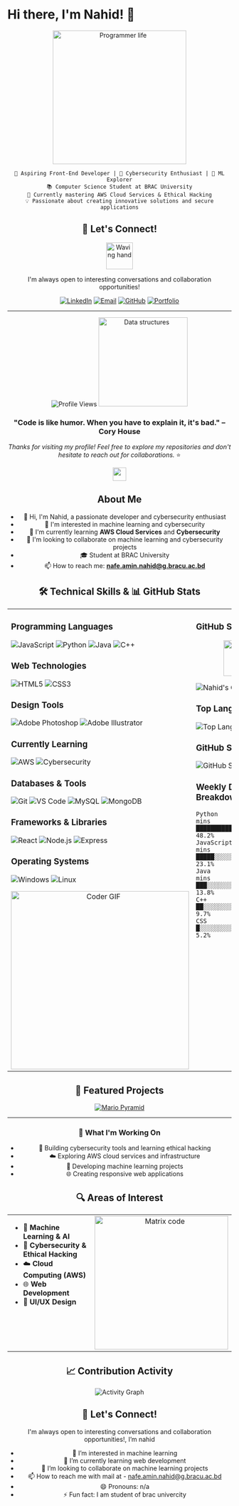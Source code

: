 # Hi there, I'm Nahid! 👋

<div align="center">
  


<div align="center">
  
<img src="https://media.giphy.com/media/L1R1tvI9svkIWwpVYr/giphy.gif" alt="Programmer life" width="300">

```
🎯 Aspiring Front-End Developer | 🔐 Cybersecurity Enthusiast | 🤖 ML Explorer
📚 Computer Science Student at BRAC University
🌱 Currently mastering AWS Cloud Services & Ethical Hacking
💡 Passionate about creating innovative solutions and secure applications
```

</div>

## 🤝 Let's Connect!

<div align="center">
  
<img src="https://media.giphy.com/media/LnQjpWaON8nhr21vNW/giphy.gif" alt="Waving hand" width="60">

I'm always open to interesting conversations and collaboration opportunities!

[![LinkedIn](https://img.shields.io/badge/-LinkedIn-0077B5?style=flat-square&logo=linkedin&logoColor=white)](https://linkedin.com/in/yourprofile)
[![Email](https://img.shields.io/badge/-Email-D14836?style=flat-square&logo=gmail&logoColor=white)](mailto:nafe.amin.nahid@g.bracu.ac.bd)
[![GitHub](https://img.shields.io/badge/-GitHub-181717?style=flat-square&logo=github&logoColor=white)](https://github.com/nahid4942)
[![Portfolio](https://img.shields.io/badge/-Portfolio-FF5722?style=flat-square&logo=todoist&logoColor=white)](#)

</div>

---

<div align="center">
  <img src="https://komarev.com/ghpvc/?username=nahid4942&color=blueviolet&style=flat-square&label=Profile+Views" alt="Profile Views" />
  
  <img src="https://media.giphy.com/media/W5eoZHPpUx9sapR0eu/giphy.gif" alt="Data structures" width="200">
</div>

<div align="center">
  
### "Code is like humor. When you have to explain it, it's bad." – Cory House


*Thanks for visiting my profile! Feel free to explore my repositories and don't hesitate to reach out for collaborations.* ⭐





<img src="https://media.giphy.com/media/hvRJCLFzcasrR4ia7z/giphy.gif" width="30px"/>

</div>

## About Me
- 👋 Hi, I'm Nahid, a passionate developer and cybersecurity enthusiast
- 👀 I'm interested in machine learning and cybersecurity
- 🌱 I'm currently learning **AWS Cloud Services** and **Cybersecurity**
- 💞️ I'm looking to collaborate on machine learning and cybersecurity projects
- 🎓 Student at BRAC University
- 📫 How to reach me: **nafe.amin.nahid@g.bracu.ac.bd**

## 🛠️ Technical Skills & 📊 GitHub Stats



<table>
<tr>
<td width="50%" valign="top">

### Programming Languages
![JavaScript](https://img.shields.io/badge/-JavaScript-F7DF1E?style=flat-square&logo=javascript&logoColor=black)
![Python](https://img.shields.io/badge/-Python-3776AB?style=flat-square&logo=python&logoColor=white)
![Java](https://img.shields.io/badge/-Java-007396?style=flat-square&logo=java&logoColor=white)
![C++](https://img.shields.io/badge/-C++-00599C?style=flat-square&logo=cplusplus&logoColor=white)

### Web Technologies
![HTML5](https://img.shields.io/badge/-HTML5-E34F26?style=flat-square&logo=html5&logoColor=white)
![CSS3](https://img.shields.io/badge/-CSS3-1572B6?style=flat-square&logo=css3&logoColor=white)

### Design Tools
![Adobe Photoshop](https://img.shields.io/badge/-Photoshop-31A8FF?style=flat-square&logo=adobephotoshop&logoColor=white)
![Adobe Illustrator](https://img.shields.io/badge/-Illustrator-FF9A00?style=flat-square&logo=adobeillustrator&logoColor=white)

### Currently Learning
![AWS](https://img.shields.io/badge/-AWS-232F3E?style=flat-square&logo=amazonaws&logoColor=white)
![Cybersecurity](https://img.shields.io/badge/-Cybersecurity-FF6B35?style=flat-square&logo=security&logoColor=white)

### Databases & Tools
![Git](https://img.shields.io/badge/-Git-F05032?style=flat-square&logo=git&logoColor=white)
![VS Code](https://img.shields.io/badge/-VS%20Code-007ACC?style=flat-square&logo=visualstudiocode&logoColor=white)
![MySQL](https://img.shields.io/badge/-MySQL-4479A1?style=flat-square&logo=mysql&logoColor=white)
![MongoDB](https://img.shields.io/badge/-MongoDB-47A248?style=flat-square&logo=mongodb&logoColor=white)

### Frameworks & Libraries
![React](https://img.shields.io/badge/-React-61DAFB?style=flat-square&logo=react&logoColor=black)
![Node.js](https://img.shields.io/badge/-Node.js-339933?style=flat-square&logo=nodedotjs&logoColor=white)
![Express](https://img.shields.io/badge/-Express-000000?style=flat-square&logo=express&logoColor=white)

### Operating Systems
![Windows](https://img.shields.io/badge/-Windows-0078D6?style=flat-square&logo=windows&logoColor=white)
![Linux](https://img.shields.io/badge/-Linux-FCC624?style=flat-square&logo=linux&logoColor=black)


<div align="center">
  <img src="https://media.giphy.com/media/SWoSkN6DxTszqIKEqv/giphy.gif" alt="Coder GIF" width="400">
</div>

</td>
<td width="50%" valign="top">

### GitHub Statistics
<div align="center">
  <img src="https://media.giphy.com/media/du3J3cXyzhj75IOgvA/giphy.gif" alt="GitHub cat" width="80">
</div>

![Nahid's GitHub stats](https://github-readme-stats.vercel.app/api?username=nahid4942&show_icons=true&theme=radical&hide_border=true&count_private=true)

### Top Languages
![Top Languages](https://github-readme-stats.vercel.app/api/top-langs/?username=nahid4942&layout=compact&theme=radical&hide_border=true)

### GitHub Streak
![GitHub Streak](https://github-readme-streak-stats.herokuapp.com/?user=nahid4942&theme=radical&hide_border=true)

### Weekly Development Breakdown
<!--START_SECTION:waka-->
```text
Python       8 hrs 45 mins   ████████████░░░░░░░░░░░░░   48.2%
JavaScript   4 hrs 12 mins   █████░░░░░░░░░░░░░░░░░░░░   23.1%
Java         2 hrs 30 mins   ███░░░░░░░░░░░░░░░░░░░░░░   13.8%
C++          1 hr 45 mins    ██░░░░░░░░░░░░░░░░░░░░░░░    9.7%
CSS          55 mins         █░░░░░░░░░░░░░░░░░░░░░░░░    5.2%
```
<!--END_SECTION:waka-->

</td>
</tr>
</table>

## 🚀 Featured Projects

<div align="center">
  
[![Mario Pyramid](https://github-readme-stats.vercel.app/api/pin/?username=nahid4942&repo=nahid4942&theme=radical&hide_border=true)](https://github.com/nahid4942/nahid4942)

---



</div>

### 🔨 What I'm Working On



- 🔐 Building cybersecurity tools and learning ethical hacking
- ☁️ Exploring AWS cloud services and infrastructure
- 🤖 Developing machine learning projects
- 🌐 Creating responsive web applications

## 🔍 Areas of Interest

<table>
<tr>
<td width="60%" valign="top">

- 🤖 **Machine Learning & AI**
- 🔐 **Cybersecurity & Ethical Hacking**
- ☁️ **Cloud Computing (AWS)**
- 🌐 **Web Development**
- 🎨 **UI/UX Design**

</td>
<td width="40%" valign="top">

<div align="center">
  <img src="https://media.giphy.com/media/ZVik7pBtu9dNS/giphy.gif" alt="Matrix code" width="300">
</div>

</td>
</tr>
</table>



## 📈 Contribution Activity
<div align="center">
  
![Activity Graph](https://github-readme-activity-graph.vercel.app/graph?username=nahid4942&theme=redical&hide_border=true)

</div>




## 🤝 Let's Connect!
I'm always open to interesting conversations and collaboration opportunities!, I’m nahid
- 👀 I’m interested in machine learning 
- 🌱 I’m currently learning web development
- 💞️ I’m looking to collaborate on  machine learning projects
- 📫 How to reach me with mail at - nafe.amin.nahid@g.bracu.ac.bd 
- 😄 Pronouns: n/a
- ⚡ Fun fact: I am student of brac univercity 
